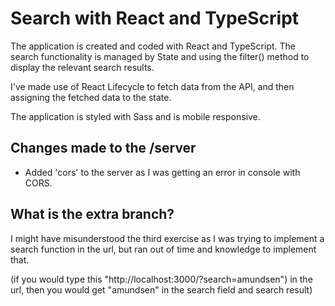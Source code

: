# Search with React and TypeScript
The application is created and coded with React and TypeScript. The search functionality is managed by State and using the filter() method to display the relevant search results.

I've made use of React Lifecycle to fetch data from the API, and then assigning the fetched data to the state.

The application is styled with Sass and is mobile responsive.

## Changes made to the /server 
- Added 'cors' to the server as I was getting an error in console with CORS.

## What is the extra branch?
I might have misunderstood the third exercise as I was trying to implement a search function in the url, but ran out of time and knowledge to implement that.

(if you would type  this "http://localhost:3000/?search=amundsen") in the url, then you would get "amundsen" in the search field and search result)